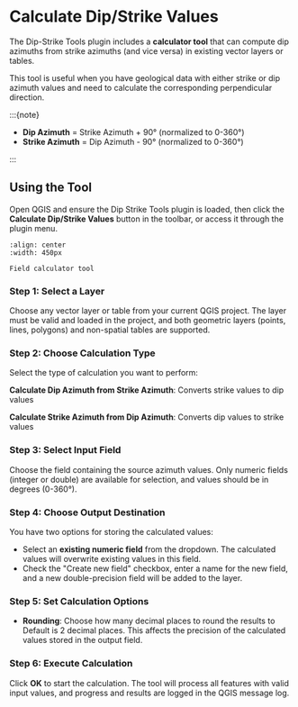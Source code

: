 # Calculate Dip/Strike Values

The Dip-Strike Tools plugin includes a **calculator tool** that can compute dip azimuths from strike azimuths (and vice versa) in existing vector layers or tables.

This tool is useful when you have geological data with either strike or dip azimuth values and need to calculate the corresponding perpendicular direction.

:::{note}

- **Dip Azimuth** = Strike Azimuth + 90° (normalized to 0-360°)
- **Strike Azimuth** = Dip Azimuth - 90° (normalized to 0-360°)

:::

## Using the Tool

Open QGIS and ensure the Dip Strike Tools plugin is loaded, then click the **Calculate Dip/Strike Values** button in the toolbar, or access it through the plugin menu.

```{figure} ../static/field_calculator.png
:align: center
:width: 450px

Field calculator tool
```

### Step 1: Select a Layer

Choose any vector layer or table from your current QGIS project. The layer must be valid and loaded in the project, and both geometric layers (points, lines, polygons) and non-spatial tables are supported.

### Step 2: Choose Calculation Type

Select the type of calculation you want to perform:

**Calculate Dip Azimuth from Strike Azimuth**: Converts strike values to dip values

**Calculate Strike Azimuth from Dip Azimuth**: Converts dip values to strike values

### Step 3: Select Input Field

Choose the field containing the source azimuth values. Only numeric fields (integer or double) are available for selection, and values should be in degrees (0-360°).

### Step 4: Choose Output Destination

You have two options for storing the calculated values:

- Select an **existing numeric field** from the dropdown. The calculated values will overwrite existing values in this field.
- Check the "Create new field" checkbox, enter a name for the new field, and a new double-precision field will be added to the layer.

### Step 5: Set Calculation Options

- **Rounding**: Choose how many decimal places to round the results to
Default is 2 decimal places. This affects the precision of the calculated values stored in the output field.

### Step 6: Execute Calculation

Click **OK** to start the calculation. The tool will process all features with valid input values, and progress and results are logged in the QGIS message log.
